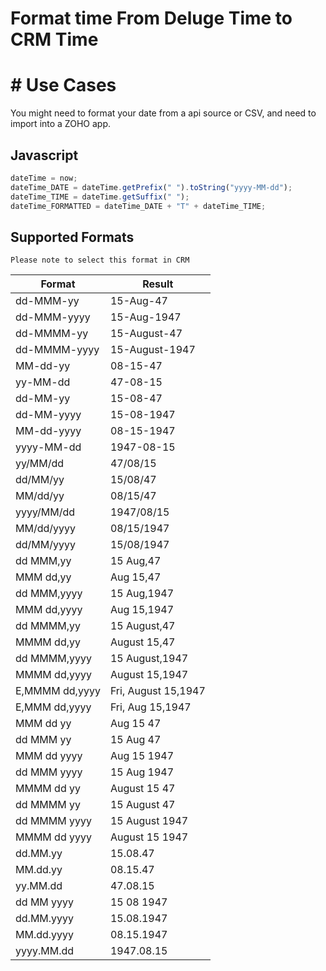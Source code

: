 # Format time From Deluge Time to CRM Time
# # Use Cases

You might need to format your date from a api source or CSV, and need to import into a ZOHO app.

## Javascript
``` javascript
dateTime = now;
dateTime_DATE = dateTime.getPrefix(" ").toString("yyyy-MM-dd");
dateTime_TIME = dateTime.getSuffix(" ");
dateTime_FORMATTED = dateTime_DATE + "T" + dateTime_TIME;

```

## Supported Formats

    Please note to select this format in CRM 

| **Format**      | **Result**          |
|-----------------|---------------------|
| dd-MMM-yy       | 15-Aug-47           |
| dd-MMM-yyyy     | 15-Aug-1947         |
| dd-MMMM-yy      | 15-August-47        |
| dd-MMMM-yyyy    | 15-August-1947      |
| MM-dd-yy       | 08-15-47            |
| yy-MM-dd       | 47-08-15            |
| dd-MM-yy       | 15-08-47            |
| dd-MM-yyyy     | 15-08-1947          |
| MM-dd-yyyy     | 08-15-1947          |
| yyyy-MM-dd     | 1947-08-15          |
| yy/MM/dd       | 47/08/15            |
| dd/MM/yy       | 15/08/47            |
| MM/dd/yy       | 08/15/47            |
| yyyy/MM/dd     | 1947/08/15          |
| MM/dd/yyyy     | 08/15/1947          |
| dd/MM/yyyy     | 15/08/1947          |
| dd MMM,yy      | 15 Aug,47           |
| MMM dd,yy      | Aug 15,47           |
| dd MMM,yyyy    | 15 Aug,1947         |
| MMM dd,yyyy    | Aug 15,1947         |
| dd MMMM,yy     | 15 August,47        |
| MMMM dd,yy     | August 15,47        |
| dd MMMM,yyyy   | 15 August,1947      |
| MMMM dd,yyyy   | August 15,1947      |
| E,MMMM dd,yyyy | Fri, August 15,1947 |
| E,MMM dd,yyyy  | Fri, Aug 15,1947    |
| MMM dd yy      | Aug 15 47           |
| dd MMM yy      | 15 Aug 47           |
| MMM dd yyyy    | Aug 15 1947         |
| dd MMM yyyy    | 15 Aug 1947         |
| MMMM dd yy     | August 15 47        |
| dd MMMM yy     | 15 August 47        |
| dd MMMM yyyy   | 15 August 1947      |
| MMMM dd yyyy   | August 15 1947      |
| dd.MM.yy       | 15.08.47            |
| MM.dd.yy       | 08.15.47            |
| yy.MM.dd       | 47.08.15            |
| dd MM yyyy     | 15 08 1947          |
| dd.MM.yyyy     | 15.08.1947          |
| MM.dd.yyyy     | 08.15.1947          |
| yyyy.MM.dd     | 1947.08.15          |

